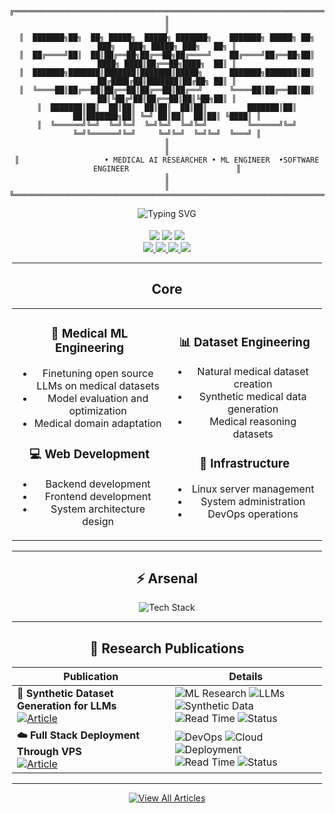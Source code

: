 <div align="center">

```
╔════════════════════════════════════════════════════════════════════════════════════════════════════╗
║                                                                                                    ║
║  ███████╗██╗  ██╗ █████╗  █████╗ ███████╗    ███████╗ █████╗ ██╗     ███╗   ███╗ █████╗ ███╗   ██╗ ║
║  ██╔════╝██║  ██║██╔══██╗██╔══██╗██╔════╝    ██╔════╝██╔══██╗██║     ████╗ ████║██╔══██╗████╗  ██║ ║
║  ███████╗███████║███████║███████║█████╗      ███████╗███████║██║     ██╔████╔██║███████║██╔██╗ ██║ ║
║  ╚════██║██╔══██║██╔══██║██╔══██║██╔══╝      ╚════██║██╔══██║██║     ██║╚██╔╝██║██╔══██║██║╚██╗██║ ║
║  ███████║██║  ██║██║  ██║██║  ██║██║         ███████║██║  ██║███████╗██║ ╚═╝ ██║██║  ██║██║ ╚████║ ║
║  ╚══════╝╚═╝  ╚═╝╚═╝  ╚═╝╚═╝  ╚═╝╚═╝         ╚══════╝╚═╝  ╚═╝╚══════╝╚═╝     ╚═╝╚═╝  ╚═╝╚═╝  ╚═══╝ ║
║                                                                                                    ║
║                   • MEDICAL AI RESEARCHER • ML ENGINEER  •SOFTWARE ENGINEER                        ║
║                                                                                                    ║
╚════════════════════════════════════════════════════════════════════════════════════════════════════╝
```


![Typing SVG](https://readme-typing-svg.herokuapp.com/?font=Righteous&&color=C0C0C0FF&size=60&center=true&vCenter=true&width=800&height=100&duration=2000&lines=Initializing+Go+Home+Machine;Dimension+Signature+Verified;Welcome+to+Earth+🌏)


</div>
<div style=" margin: 0 auto; padding: 4px;">

<div align="center">

<img src="https://img.shields.io/badge/🧬_Medical_AI-Researcher-00d4aa?style=for-the-badge&labelColor=1a1a1a&color=00d4aa"/>
<img src="https://img.shields.io/badge/🔗_LangChain-Architect-ff6b6b?style=for-the-badge&labelColor=1a1a1a&color=ff6b6b"/>
<img src="https://img.shields.io/badge/🚀_Full_Stack-Engineer-4ecdc4?style=for-the-badge&labelColor=1a1a1a&color=4ecdc4"/>

<br/>

<a href="https://linkedin.com/in/shaaf-salman-1397512aa">
  <img src="https://img.shields.io/badge/LinkedIn-0077B5?style=for-the-badge&logo=linkedin&logoColor=white"/>
</a>
<a href="https://huggingface.co/shaafsalman">
  <img src="https://img.shields.io/badge/🤗_HuggingFace-FFD21F?style=for-the-badge&logoColor=black"/>
</a>
<a href="https://medium.com/@ishaafsalman">
  <img src="https://img.shields.io/badge/Medium-12100E?style=for-the-badge&logo=medium&logoColor=white"/>
</a>
<a href="mailto:iamshaafsalman@gmail.com">
  <img src="https://img.shields.io/badge/Gmail-EA4335?style=for-the-badge&logo=gmail&logoColor=white"/>
</a>

---

## Core

<div align="center">
  <table>
    <tr>
      <td width="50%" align="center">
        <h3>🤖 Medical ML Engineering</h3>
        <ul>
          <li>Finetuning open source LLMs on medical datasets</li>
          <li>Model evaluation and optimization</li>
          <li>Medical domain adaptation</li>
        </ul>
        <h3>💻 Web Development</h3>
        <ul>
          <li>Backend development</li>
          <li>Frontend development</li>
          <li>System architecture design</li>
        </ul>
      </td>
      <td width="50%" align="center">
        <h3>📊 Dataset Engineering</h3>
        <ul>
          <li>Natural medical dataset creation</li>
          <li>Synthetic medical data generation</li>
          <li>Medical reasoning datasets</li>
        </ul>
        <h3>🐧 Infrastructure</h3>
        <ul>
          <li>Linux server management</li>
          <li>System administration</li>
          <li>DevOps operations</li>
        </ul>
      </td>
    </tr>
  </table>
</div>

---

## ⚡ Arsenal

<div align="center">
  <img src="https://skillicons.dev/icons?i=python,pytorch,tensorflow,sklearn,fastapi,nodejs,express,react,vite,tailwind,javascript,redux,mysql,mongodb,firebase,aws,heroku,vercel,netlify,cloudflare,linux,git,github,gradle,figma,notion&theme=dark&perline=13" alt="Tech Stack" />
</div>

---

## 🔬 Research Publications

| Publication | Details |
|-------------|---------|
| **🤖 Synthetic Dataset Generation for LLMs** <br/> [![Article](https://img.shields.io/badge/📖%20Read%20Article-12100E?style=for-the-badge&logo=medium&logoColor=white)](https://medium.com/@ishaafsalman/creating-synthetic-datasets-revolutionizing-the-training-of-llm-1d694245de6f) | ![ML Research](https://img.shields.io/badge/🧠%20ML%20Research-4A90E2?style=flat-square) ![LLMs](https://img.shields.io/badge/🤖%20LLMs-9B59B6?style=flat-square) ![Synthetic Data](https://img.shields.io/badge/📊%20Synthetic%20Data-E67E22?style=flat-square) <br/> ![Read Time](https://img.shields.io/badge/⏱️%208%20min%20read-27AE60?style=flat-square) ![Status](https://img.shields.io/badge/🔥%20Trending-FF4757?style=flat-square) |
| **☁️ Full Stack Deployment Through VPS** <br/> [![Article](https://img.shields.io/badge/📖%20Read%20Article-12100E?style=for-the-badge&logo=medium&logoColor=white)](https://medium.com/@ishaafsalman/full-stack-deployment-through-a-vps-1-3-d86d51f9401b) | ![DevOps](https://img.shields.io/badge/🔧%20DevOps-28A745?style=flat-square) ![Cloud](https://img.shields.io/badge/☁️%20Cloud-3498DB?style=flat-square) ![Deployment](https://img.shields.io/badge/🚀%20Deployment-E74C3C?style=flat-square) <br/> ![Read Time](https://img.shields.io/badge/⏱️%2012%20min%20read-27AE60?style=flat-square) ![Status](https://img.shields.io/badge/💡%20Tutorial-F39C12?style=flat-square) |

---

[![View All Articles](https://img.shields.io/badge/📝%20View%20All%20Articles%20on%20Medium-12100E?style=for-the-badge&logo=medium&logoColor=white)](https://medium.com/@ishaafsalman)

</div>
